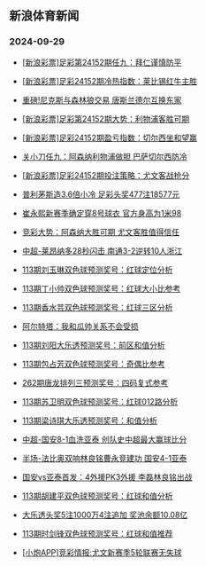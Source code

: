 ## 新浪体育新闻 
### 2024-09-29

+ [[新浪彩票]足彩第24152期任九：拜仁谨慎防平](https://sports.sina.com.cn/l/2024-09-28/doc-incqshnz0451822.shtml)

+ [[新浪彩票]足彩24152期冷热指数：莱比锡红牛主胜](https://sports.sina.com.cn/l/2024-09-28/doc-incqshpe4410868.shtml)

+ [重磅!尼克斯与森林狼交易 唐斯兰德尔互换东家](https://sports.sina.com.cn/basketball/nba/2024-09-28/doc-incqsnuy7157270.shtml)

+ [[新浪彩票]足彩第24152期大势：利物浦客胜可期](https://sports.sina.com.cn/l/2024-09-28/doc-incqshph1185631.shtml)

+ [[新浪彩票]足彩24152期盈亏指数：切尔西坐和望赢](https://sports.sina.com.cn/l/2024-09-28/doc-incqshpa7229496.shtml)

+ [关小刀任九：阿森纳利物浦做胆 巴萨切尔西防冷](https://sports.sina.com.cn/l/2024-09-28/doc-incqsxku6946488.shtml)

+ [[新浪彩票]足彩24152期投注策略：尤文客战抢分](https://sports.sina.com.cn/l/2024-09-28/doc-incqshph1186611.shtml)

+ [普利茅斯造3.6倍小冷 足彩头奖477注18577元](https://sports.sina.com.cn/l/2024-09-28/doc-incqshpa7226738.shtml)

+ [崔永熙新赛季确定穿8号球衣 官方身高为1米98](https://sports.sina.com.cn/basketball/nba/2024-09-28/doc-incqshph1191659.shtml)

+ [竞彩大势：阿森纳大胜可期 尤文客胜值得信任](https://sports.sina.com.cn/l/2024-09-28/doc-incqshph1175205.shtml)

+ [中超-莱昂纳多28秒闪击 南通3-2逆转10人浙江](https://sports.sina.com.cn/china/j/2024-09-28/doc-incqtqhk9871055.shtml)

+ [113期刘玉琳双色球预测奖号：红球定位分析](https://sports.sina.com.cn/l/2024-09-28/doc-incqstca1091643.shtml)

+ [113期丁小帅双色球预测奖号：红球大小比参考](https://sports.sina.com.cn/l/2024-09-28/doc-incqstaw7062766.shtml)

+ [113期香水芸双色球预测奖号：红球三区分析](https://sports.sina.com.cn/l/2024-09-28/doc-incqstav0284213.shtml)

+ [阿尔特塔：我和瓜帅关系不会受损](https://sports.sina.com.cn/g/2024-09-28/doc-incqrrri0745574.shtml)

+ [113期刘阳大乐透预测奖号：前区和值分析](https://sports.sina.com.cn/l/2024-09-28/doc-incqsxkw4204861.shtml)

+ [113期包占芳双色球预测奖号：奇偶比参考](https://sports.sina.com.cn/l/2024-09-28/doc-incqstaw7060140.shtml)

+ [262期唐龙排列三预测奖号：四码复式参考](https://sports.sina.com.cn/l/2024-09-28/doc-incqsnuy7160696.shtml)

+ [113期苏卫明双色球预测奖号：红球012路分析](https://sports.sina.com.cn/l/2024-09-28/doc-incqstav0283581.shtml)

+ [113期梁诗琪大乐透预测奖号：和值分析](https://sports.sina.com.cn/l/2024-09-28/doc-incqsxkw4207450.shtml)

+ [中超-国安8-1血洗亚泰 创队史中超最大赢球比分](https://sports.sina.com.cn/china/j/2024-09-28/doc-incqtqhq4006517.shtml)

+ [半场-法比奥双响林良铭曹永竞建功 国安4-1亚泰](https://sports.sina.com.cn/china/j/2024-09-28/doc-incqtiyn9984773.shtml)

+ [国安vs亚泰首发：4外援PK3外援 李磊林良铭出战](https://sports.sina.com.cn/china/j/2024-09-28/doc-incqtiyu0845599.shtml)

+ [113期胡建平双色球预测奖号：红球和值分析](https://sports.sina.com.cn/l/2024-09-28/doc-incqstav0285891.shtml)

+ [大乐透头奖5注1000万4注追加 奖池余额10.08亿](https://sports.sina.com.cn/l/2024-09-28/doc-incqtqhs0812625.shtml)

+ [113期时剑锋双色球预测奖号：红球和值推荐](https://sports.sina.com.cn/l/2024-09-28/doc-incqstay4319925.shtml)

+ [[小炮APP]竞彩情报:尤文新赛季5轮联赛无失球](https://sports.sina.com.cn/l/2024-09-28/doc-incqsnux0356789.shtml)

